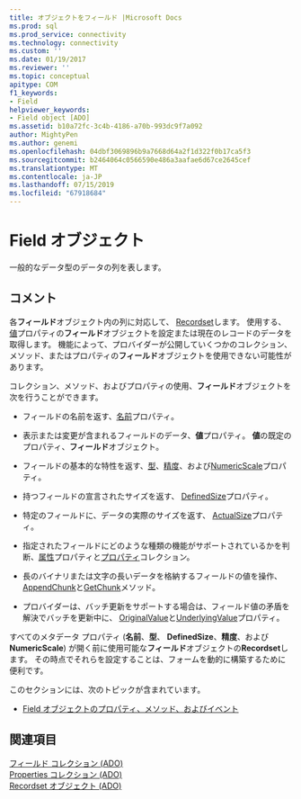 ```yaml
---
title: オブジェクトをフィールド |Microsoft Docs
ms.prod: sql
ms.prod_service: connectivity
ms.technology: connectivity
ms.custom: ''
ms.date: 01/19/2017
ms.reviewer: ''
ms.topic: conceptual
apitype: COM
f1_keywords:
- Field
helpviewer_keywords:
- Field object [ADO]
ms.assetid: b10a72fc-3c4b-4186-a70b-993dc9f7a092
author: MightyPen
ms.author: genemi
ms.openlocfilehash: 04dbf3069896b9a7668d64a2f1d322f0b17ca5f3
ms.sourcegitcommit: b2464064c0566590e486a3aafae6d67ce2645cef
ms.translationtype: MT
ms.contentlocale: ja-JP
ms.lasthandoff: 07/15/2019
ms.locfileid: "67918684"
---
```

# <a name="field-object"></a>Field オブジェクト
一般的なデータ型のデータの列を表します。  
  
## <a name="remarks"></a>コメント  
 各**フィールド**オブジェクト内の列に対応して、 [Recordset](../../../ado/reference/ado-api/recordset-object-ado.md)します。 使用する、[値](../../../ado/reference/ado-api/value-property-ado.md)プロパティの**フィールド**オブジェクトを設定または現在のレコードのデータを取得します。 機能によって、プロバイダーが公開していくつかのコレクション、メソッド、またはプロパティの**フィールド**オブジェクトを使用できない可能性があります。  
  
 コレクション、メソッド、およびプロパティの使用、**フィールド**オブジェクトを次を行うことができます。  
  
-   フィールドの名前を返す、[名前](../../../ado/reference/ado-api/name-property-ado.md)プロパティ。  
  
-   表示または変更が含まれるフィールドのデータ、**値**プロパティ。 **値**の既定のプロパティ、**フィールド**オブジェクト。  
  
-   フィールドの基本的な特性を返す、[型](../../../ado/reference/ado-api/type-property-ado.md)、[精度](../../../ado/reference/ado-api/precision-property-ado.md)、および[NumericScale](../../../ado/reference/ado-api/numericscale-property-ado.md)プロパティ。  
  
-   持つフィールドの宣言されたサイズを返す、 [DefinedSize](../../../ado/reference/ado-api/definedsize-property.md)プロパティ。  
  
-   特定のフィールドに、データの実際のサイズを返す、 [ActualSize](../../../ado/reference/ado-api/actualsize-property-ado.md)プロパティ。  
  
-   指定されたフィールドにどのような種類の機能がサポートされているかを判断、[属性](../../../ado/reference/ado-api/attributes-property-ado.md)プロパティと[プロパティ](../../../ado/reference/ado-api/properties-collection-ado.md)コレクション。  
  
-   長のバイナリまたは文字の長いデータを格納するフィールドの値を操作、 [AppendChunk](../../../ado/reference/ado-api/appendchunk-method-ado.md)と[GetChunk](../../../ado/reference/ado-api/getchunk-method-ado.md)メソッド。  
  
-   プロバイダーは、バッチ更新をサポートする場合は、フィールド値の矛盾を解決でバッチを更新中に、 [OriginalValue](../../../ado/reference/ado-api/originalvalue-property-ado.md)と[UnderlyingValue](../../../ado/reference/ado-api/underlyingvalue-property.md)プロパティ。  
  
 すべてのメタデータ プロパティ (**名前**、**型**、 **DefinedSize**、**精度**、および**NumericScale**) が開く前に使用可能な**フィールド**オブジェクトの**Recordset**します。 その時点でそれらを設定することは、フォームを動的に構築するために便利です。  
  
 このセクションには、次のトピックが含まれています。  
  
-   [Field オブジェクトのプロパティ、メソッド、およびイベント](../../../ado/reference/ado-api/field-object-properties-methods-and-events.md)  
  
## <a name="see-also"></a>関連項目  
 [フィールド コレクション (ADO)](../../../ado/reference/ado-api/fields-collection-ado.md)   
 [Properties コレクション (ADO)](../../../ado/reference/ado-api/properties-collection-ado.md)   
 [Recordset オブジェクト (ADO)](../../../ado/reference/ado-api/recordset-object-ado.md)
